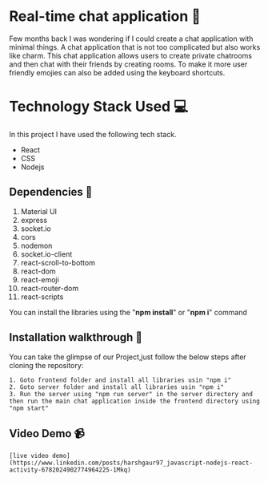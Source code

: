 <link rel="stylesheet" href="https://cdn.jsdelivr.net/gh/devicons/devicon@master/devicon.min.css">

# Real-time chat application 💬

Few months back I was wondering if I could create a chat application with minimal things. A chat application that is not too complicated but also works like charm. This chat application allows users to create private chatrooms and then chat with their friends by creating rooms. To make it more user friendly emojies can also be added using the keyboard shortcuts.

# Technology Stack Used 💻

In this project I have used the following tech stack.

- React <i class="devicon-react-plain colored"></i>
- CSS <i class="devicon-css3-plain colored"></i>
- Nodejs <i class="devicon-nodejs-plain"></i>



## Dependencies 🌟

1. Material UI
2. express
3. socket.io
4. cors
5. nodemon
6. socket.io-client
7. react-scroll-to-bottom
8. react-dom
9. react-emoji
10. react-router-dom
11. react-scripts

You can install the libraries using the "**npm install**" or "**npm i**" command


## Installation walkthrough 📑

You can take the glimpse of our Project,just follow the below steps after cloning the repository:

    1. Goto frontend folder and install all libraries usin "npm i" 
    2. Goto server folder and install all libraries usin "npm i" 
    3. Run the server using "npm run server" in the server directory and then run the main chat application inside the frontend directory using "npm start"

## Video Demo 📹
    [live video demo](https://www.linkedin.com/posts/harshgaur97_javascript-nodejs-react-activity-6782024902774964225-1Mkq)
